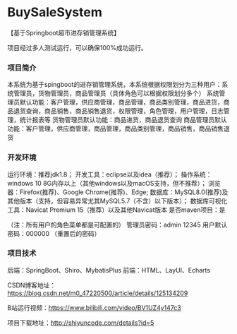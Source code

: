 # BuySaleSystem
【基于Springboot超市进存销管理系统】

项目经过多人测试运行，可以确保100%成功运行。

### 项目简介
本系统为基于spingboot的进存销管理系统，本系统根据权限划分为三种用户：系统管理员，货物管理员，商品管理员（具体角色可以根据权限划分多个）
系统管理员默认功能：客户管理，供应商管理，商品管理，商品类别管理，商品进货，商品退货查询，商品销售，商品销售退货，权限管理，角色管理，用户管理，日志管理，统计报表等
货物管理员默认功能：商品进货，商品退货查询
商品管理员默认功能：客户管理，供应商管理，商品管理，商品类别管理，商品销售，商品销售退货
### 开发环境
运行环境：推荐jdk1.8；
开发工具：eclipse以及idea（推荐）；
操作系统：windows 10 8G内存以上（其他windows以及macOS支持，但不推荐）；
浏览器：Firefox(推荐)、Google Chrome(推荐)、Edge;
数据库：MySQL8.0(推荐)及其他版本（支持，但容易异常尤其MySQL5.7（不含）以下版本）；
数据库可视化工具：Navicat Premium 15（推荐）以及其他Navicat版本
是否maven项目：是

（注：所有用户的角色菜单都是可配置的）
管理员密码：admin 12345
用户默认密码：000000 （重置后的密码）

### 项目技术
后端：SpringBoot、Shiro、MybatisPlus
前端：HTML、LayUI、Echarts



CSDN博客地址：https://blog.csdn.net/m0_47220500/article/details/125134209

B站运行视频：https://www.bilibili.com/video/BV1UZ4y147c3

项目下载地址：http://shiyuncode.com/details?id=5


